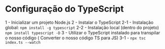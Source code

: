 
# Configuração do TypeScript

1 - Inicializar um projeto Node.js
2 - Instalar o TypeScript
  2-1 - Instalação global: `npm install -g typescript`
  2-2 - Instalação local (dentro do projeto) `npm install typescript -D`
3 - Utilizar o TypeScript instalado para transpilar o nosso código ( Converter o nosso código TS para JS)
  3-1 - `npx tsc index.ts --watch`
